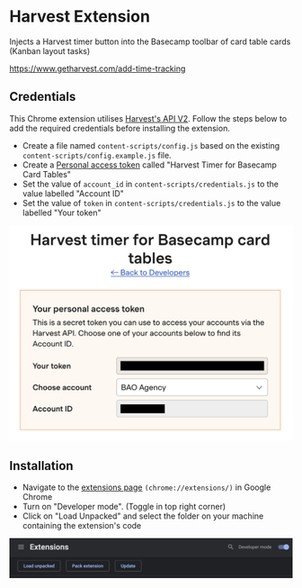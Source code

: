 # Harvest Extension

Injects a Harvest timer button into the Basecamp toolbar of card table cards (Kanban layout tasks)

https://www.getharvest.com/add-time-tracking

## Credentials

This Chrome extension utilises [Harvest's API V2](https://help.getharvest.com/api-v2/). Follow the steps below to add the required credentials before installing the extension.

- Create a file named `content-scripts/config.js` based on the existing `content-scripts/config.example.js` file.
- Create a [Personal access token](https://id.getharvest.com/oauth2/access_tokens/new) called "Harvest Timer for Basecamp Card Tables"
- Set the value of `account_id` in `content-scripts/credentials.js` to the value labelled "Account ID"
- Set the value of `token` in `content-scripts/credentials.js` to the value labelled "Your token"

![Harvest API credentials](images/harvest-api-credentials.png)

## Installation

- Navigate to the [extensions page](chrome://extensions/) `(chrome://extensions/)` in Google Chrome
- Turn on "Developer mode". (Toggle in top right corner)
- Click on "Load Unpacked" and select the folder on your machine containing the extension's code

![Chrome extension installation](images/chrome-extension-installation.png)
